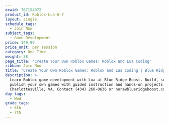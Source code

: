 ```yaml
---
ecwid: 767154072
product_id: Roblox-Lua-6-7
layout: single
schedule_tags:
  - Join Now
subject_tags:
  - Game Development
price: 149.99
price_unit: per session
category: One Time
weight: 38
page_title: 'Create Your Own Roblox Games: Roblox and Lua Coding'
ribbon: Join Now
title: 'Create Your Own Roblox Games: Roblox and Lua Coding | Blue Ridge Boost'
description: >-
  Learn Roblox game development with Lua at Blue Ridge Boost. Build, script, and
  publish your own games with guided instruction and hands-on projects.
  Charlottesville, VA. Contact (434) 260-0636 or nora@blueridgeboost.com .
day_tags:
  - Wed
grade_tags:
  - 6th
  - 7th
---
```


